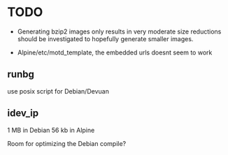 # TODO

- Generating bzip2 images only results in very moderate size reductions
should be investigated to hopefully generate smaller images.

- Alpine/etc/motd_template, the embedded urls doesnt seem to work

## runbg

use posix script for Debian/Devuan

## idev_ip

 1 MB in Debian
56 kb in Alpine

Room for optimizing the Debian compile?
